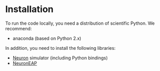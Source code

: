 # Installation

To run the code locally, you need a distribution of scientific Python. We recommend:

* anaconda (based on Python 2.x)

In addition, you need to install the following libraries:

* [Neuron](http://neuron.yale.edu) simulator (including Python bindings)
* [NeuronEAP](http://github.com/btel/neuroneap)

